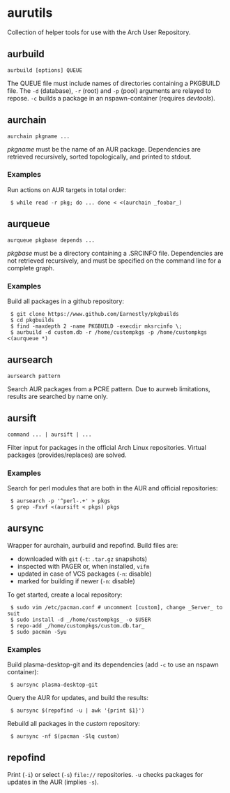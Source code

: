 # aurutils

Collection of helper tools for use with the Arch User Repository.

## aurbuild

```aurbuild [options] QUEUE```

The QUEUE file must include names of directories containing a PKGBUILD file. The ```-d``` (database), ```-r``` (root) and ```-p``` (pool) arguments are relayed to repose. ```-c``` builds a package in an nspawn-container (requires _devtools_).

## aurchain

```aurchain pkgname ...```

_pkgname_ must be the name of an AUR package. Dependencies are retrieved recursively, sorted topologically, and printed to stdout.

### Examples

Run actions on AUR targets in total order:

```
 $ while read -r pkg; do ... done < <(aurchain _foobar_)
```

## aurqueue

```aurqueue pkgbase depends ...```

_pkgbase_ must be a directory containing a .SRCINFO file. Dependencies are not retrieved recursively, and must be specified on the command line for a complete graph.

### Examples

Build all packages in a github repository:

```
 $ git clone https://www.github.com/Earnestly/pkgbuilds
 $ cd pkgbuilds
 $ find -maxdepth 2 -name PKGBUILD -execdir mksrcinfo \;
 $ aurbuild -d custom.db -r /home/custompkgs -p /home/custompkgs <(aurqueue *)
```

## aursearch

```aursearch pattern```

Search AUR packages from a PCRE pattern. Due to aurweb limitations, results are searched by name only.

## aursift

```command ... | aursift | ...```

Filter input for packages in the official Arch Linux repositories. Virtual packages (provides/replaces) are solved.

### Examples

Search for perl modules that are both in the AUR and official repositories:

```
 $ aursearch -p '^perl-.+' > pkgs
 $ grep -Fxvf <(aursift < pkgs) pkgs
```

## aursync

Wrapper for aurchain, aurbuild and repofind. Build files are:

+ downloaded with `git` (`-t`: `.tar.gz` snapshots)
+ inspected with PAGER or, when installed, `vifm`
+ updated in case of VCS packages (`-n`: disable)
+ marked for building if newer (`-n`: disable)

To get started, create a local repository:

```
 $ sudo vim /etc/pacman.conf # uncomment [custom], change _Server_ to suit
 $ sudo install -d _/home/custompkgs_ -o $USER
 $ repo-add _/home/custompkgs/custom.db.tar_
 $ sudo pacman -Syu
```

### Examples

Build plasma-desktop-git and its dependencies (add `-c` to use an nspawn container):

```
 $ aursync plasma-desktop-git
```

Query the AUR for updates, and build the results:

```
 $ aursync $(repofind -u | awk '{print $1}')
```

Rebuild all packages in the _custom_ repository:

```
 $ aursync -nf $(pacman -Slq custom)
```

## repofind

Print (`-i`) or select (`-s`) `file://` repositories. `-u` checks packages for updates in the AUR (implies `-s`).